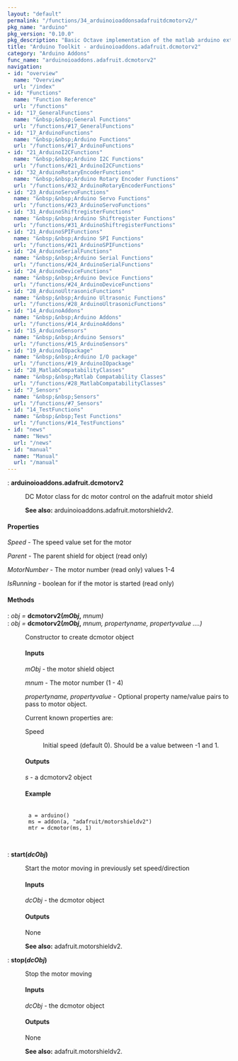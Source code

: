 ```yaml
---
layout: "default"
permalink: "/functions/34_arduinoioaddonsadafruitdcmotorv2/"
pkg_name: "arduino"
pkg_version: "0.10.0"
pkg_description: "Basic Octave implementation of the matlab arduino extension,  allowing communication to a programmed arduino board to control its  hardware."
title: "Arduino Toolkit - arduinoioaddons.adafruit.dcmotorv2"
category: "Arduino Addons"
func_name: "arduinoioaddons.adafruit.dcmotorv2"
navigation:
- id: "overview"
  name: "Overview"
  url: "/index"
- id: "Functions"
  name: "Function Reference"
  url: "/functions"
- id: "17_GeneralFunctions"
  name: "&nbsp;&nbsp;General Functions"
  url: "/functions/#17_GeneralFunctions"
- id: "17_ArduinoFunctions"
  name: "&nbsp;&nbsp;Arduino Functions"
  url: "/functions/#17_ArduinoFunctions"
- id: "21_ArduinoI2CFunctions"
  name: "&nbsp;&nbsp;Arduino I2C Functions"
  url: "/functions/#21_ArduinoI2CFunctions"
- id: "32_ArduinoRotaryEncoderFunctions"
  name: "&nbsp;&nbsp;Arduino Rotary Encoder Functions"
  url: "/functions/#32_ArduinoRotaryEncoderFunctions"
- id: "23_ArduinoServoFunctions"
  name: "&nbsp;&nbsp;Arduino Servo Functions"
  url: "/functions/#23_ArduinoServoFunctions"
- id: "31_ArduinoShiftregisterFunctions"
  name: "&nbsp;&nbsp;Arduino Shiftregister Functions"
  url: "/functions/#31_ArduinoShiftregisterFunctions"
- id: "21_ArduinoSPIFunctions"
  name: "&nbsp;&nbsp;Arduino SPI Functions"
  url: "/functions/#21_ArduinoSPIFunctions"
- id: "24_ArduinoSerialFunctions"
  name: "&nbsp;&nbsp;Arduino Serial Functions"
  url: "/functions/#24_ArduinoSerialFunctions"
- id: "24_ArduinoDeviceFunctions"
  name: "&nbsp;&nbsp;Arduino Device Functions"
  url: "/functions/#24_ArduinoDeviceFunctions"
- id: "28_ArduinoUltrasonicFunctions"
  name: "&nbsp;&nbsp;Arduino Ultrasonic Functions"
  url: "/functions/#28_ArduinoUltrasonicFunctions"
- id: "14_ArduinoAddons"
  name: "&nbsp;&nbsp;Arduino Addons"
  url: "/functions/#14_ArduinoAddons"
- id: "15_ArduinoSensors"
  name: "&nbsp;&nbsp;Arduino Sensors"
  url: "/functions/#15_ArduinoSensors"
- id: "19_ArduinoIOpackage"
  name: "&nbsp;&nbsp;Arduino I/O package"
  url: "/functions/#19_ArduinoIOpackage"
- id: "28_MatlabCompatabilityClasses"
  name: "&nbsp;&nbsp;Matlab Compatability Classes"
  url: "/functions/#28_MatlabCompatabilityClasses"
- id: "7_Sensors"
  name: "&nbsp;&nbsp;Sensors"
  url: "/functions/#7_Sensors"
- id: "14_TestFunctions"
  name: "&nbsp;&nbsp;Test Functions"
  url: "/functions/#14_TestFunctions"
- id: "news"
  name: "News"
  url: "/news"
- id: "manual"
  name: "Manual"
  url: "/manual"
---
```

<dl class="def">
<dt id="index-arduinoioaddons_002eadafruit_002edcmotorv2"><span class="category">: </span><span><em></em> <strong>arduinoioaddons.adafruit.dcmotorv2</strong><a href='#index-arduinoioaddons_002eadafruit_002edcmotorv2' class='copiable-anchor'></a></span></dt>
<dd><p>DC Motor class for dc motor control on the adafruit motor shield
</p>

<p><strong>See also:</strong> arduinoioaddons.adafruit.motorshieldv2.
 </p></dd></dl>

<span id="Properties"></span><h4 class="subsubheading">Properties</h4>
<p><var>Speed</var> - The speed value set for the motor
</p>
<p><var>Parent</var> - The parent shield for object (read only)
</p>
<p><var>MotorNumber</var> - The motor number (read only) values 1-4
</p>
<p><var>IsRunning</var> - boolean for if the motor is started (read only)
</p>
<span id="Methods"></span><h4 class="subheading">Methods</h4>
<dl class="def">
<dt id="index-dcmotorv2_0028mObj_002c"><span class="category">: </span><span><em><var>obj</var> =</em> <strong>dcmotorv2(<var>mObj</var>,</strong> <em><var>mnum</var>)</em><a href='#index-dcmotorv2_0028mObj_002c' class='copiable-anchor'></a></span></dt>
<dt id="index-dcmotorv2_0028mObj_002c-1"><span class="category">: </span><span><em><var>obj</var> =</em> <strong>dcmotorv2(<var>mObj</var>,</strong> <em><var>mnum</var>, <var>propertyname, propertyvalue</var> ....)</em><a href='#index-dcmotorv2_0028mObj_002c-1' class='copiable-anchor'></a></span></dt>
<dd><p>Constructor to create dcmotor object
 </p><span id="Inputs"></span><h4 class="subsubheading">Inputs</h4>
<p><var>mObj</var> - the motor shield object
</p>
<p><var>mnum</var> - The motor number (1 - 4)
</p>
<p><var>propertyname, propertyvalue</var> - Optional property name/value 
 pairs to pass to motor object.
</p>
<p>Current known properties are:
 </p><dl compact="compact">
<dt><span>Speed</span></dt>
<dd><p>Initial speed (default 0). Should be a value between -1 and 1.
 </p></dd>
</dl>

<span id="Outputs"></span><h4 class="subsubheading">Outputs</h4>
<p><var>s</var> - a dcmotorv2 object
</p>
<span id="Example"></span><h4 class="subsubheading">Example</h4>
<div class="example">
<pre class="example"> <code>
 a = arduino()
 ms = addon(a, &quot;adafruit/motorshieldv2&quot;)
 mtr = dcmotor(ms, 1)
 </code>
 </pre></div>
</dd></dl>

<dl class="def">
<dt id="index-start_0028dcObj_0029"><span class="category">: </span><span><em></em> <strong>start(<var>dcObj</var>)</strong><a href='#index-start_0028dcObj_0029' class='copiable-anchor'></a></span></dt>
<dd><p>Start the motor moving in previously set speed/direction
</p>
<span id="Inputs-1"></span><h4 class="subsubheading">Inputs</h4>
<p><var>dcObj</var> - the dcmotor object
</p>
<span id="Outputs-1"></span><h4 class="subsubheading">Outputs</h4>
<p>None
</p>

<p><strong>See also:</strong> adafruit.motorshieldv2.
 </p></dd></dl>

<dl class="def">
<dt id="index-stop_0028dcObj_0029"><span class="category">: </span><span><em></em> <strong>stop(<var>dcObj</var>)</strong><a href='#index-stop_0028dcObj_0029' class='copiable-anchor'></a></span></dt>
<dd><p>Stop the motor moving
</p>
<span id="Inputs-2"></span><h4 class="subsubheading">Inputs</h4>
<p><var>dcObj</var> - the dcmotor object
</p>
<span id="Outputs-2"></span><h4 class="subsubheading">Outputs</h4>
<p>None
</p>

<p><strong>See also:</strong> adafruit.motorshieldv2.
 </p></dd></dl>